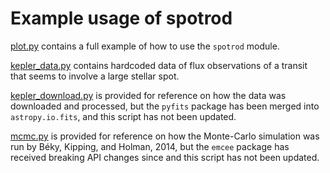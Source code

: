 # Example usage of spotrod

[plot.py](plot.py) contains a full example of how to use the `spotrod` module.

[kepler_data.py](kepler_data.py) contains hardcoded data of flux observations of
a transit that seems to involve a large stellar spot.

[kepler_download.py](kepler_download.py) is provided for reference on how the
data was downloaded and processed, but the `pyfits` package has been merged into
`astropy.io.fits`, and this script has not been updated.

[mcmc.py](mcmc.py) is provided for reference on how the Monte-Carlo simulation
was run by Béky, Kipping, and Holman, 2014, but the `emcee` package has received
breaking API changes since and this script has not been updated.
